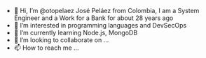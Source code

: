- 👋 Hi, I’m @otopelaez José Peláez from Colombia, I am a System Engineer and a Work for a Bank for about 28 years ago
- 👀 I’m interested in programming languages and DevSecOps
- 🌱 I’m currently learning Node.js, MongoDB
- 💞️ I’m looking to collaborate on ...
- 📫 How to reach me ...

<!---
otopelaez/otopelaez is a ✨ special ✨ repository because its `README.md` (this file) appears on your GitHub profile.
You can click the Preview link to take a look at your changes.
--->
